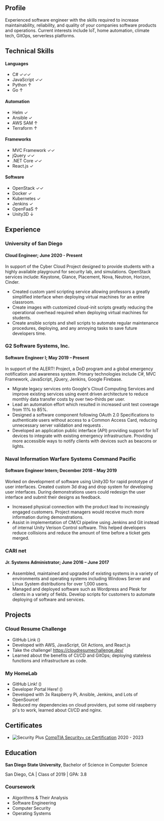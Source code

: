 ## Profile

Experienced software engineer with the skills required to increase maintainability, reliability, and quality of your companies software products and operations. Current interests include IoT, home automation, climate tech, GitOps, serverless platforms.

## Technical Skills

#### Languages

- C# ✓✓✓
- JavaScript ✓✓
- Python ↑
- Go ↑

#### Automation

- Helm ✓
- Ansible ✓
- AWS SAM ↑
- Terraform ↑

#### Frameworks

- MVC Framework ✓✓
- jQuery ✓✓
- .NET Core ✓✓
- React.js ✓

#### Software

- OpenStack ✓✓
- Docker ✓
- Kubernetes ✓
- Jenkins ✓
- OpenFaaS ↑
- Unity3D ↓

## Experience

### University of San Diego

#### Cloud Engineer; June 2020 - Present

In support of the Cyber Cloud Project designed to provide students with a highly available playground for security lab, and simulations. OpenStack services include: Keystone, Glance, Placement, Nova, Neutron, Horizon, Cinder.

- Created custom yaml scripting service allowing professors a greatly simplified interface when deploying virtual machines for an entire classroom.
- Create images with customized cloud-init scripts greatly reducing the operational overhead required when deploying virtual machines for students.
- Create ansible scripts and shell scripts to automate regular maintenance procedures, deploying, and any annoying tasks to save future developers time.

### G2 Software Systems, Inc.

#### Software Engineer I; May 2019 – Present

In support of the ALERT! Project, a DoD program and a global emergency notification and awareness system. Primary technologies include C#, MVC Framework, JavaScript, jQuery, Jenkins, Google Firebase.

- Migrate legacy services onto Google's Cloud Computing Services and improve existing services using event driven architecture to reduce monthly data transfer costs by over two-thirds per user.
- Lead an automation effort which resulted in increased unit test coverage from 11% to 85%.
- Designed a software component following OAuth 2.0 Specifications to authenticate users without access to a Common Access Card, reducing unnecessary server validation and requests .
- Developed an application public interface (API) providing support for IoT devices to integrate with existing emergency infrastructure. Providing more accessible ways to notify clients with devices such as beacons or lights.

### Naval Information Warfare Systems Command Pacific

#### Software Engineer Intern; December 2018 – May 2019

Worked on development of software using Unity3D for rapid prototype of user interfaces. Created custom 3d drag and drop system for developing user interfaces. During demonstrations users could redesign the user interface and submit their designs as feedback.

- Increased physical connection with the product lead to increasingly engaged customers. Project managers would receive much more information during demonstrations.
- Assist in implementation of CM/CI pipeline using Jenkins and Git instead of internal Unity Verison Control software. This helped developers reduce collisions and reduce the amount of time before a ticket gets merged.

### CARI net

#### Jr. Systems Administrator; June 2016 – June 2017

- Assembled, maintained and upgraded of existing systems in a variety of environments and operating systems including Windows Server and Linux System distributions for over 1,000 users.
- Managed and deployed software such as Wordpress and Plesk for clients in a variety of fields. Develop scripts for customers to automate deploying of software and services.

## Projects

### Cloud Resume Challenge

- GitHub Link ()
- Developed with AWS, JavaScript, Git Actions, and React.js
- Take the challenge! https://cloudresumechallenge.dev/
- Learned about the benefits of CI/CD and GitOps; deploying stateless functions and infrastructure as code.

### My HomeLab

- GitHub Link! ()
- Developer Portal Here! ()
- Developed with 3x Raspberry Pi, Ansible, Jenkins, and Lots of OpenSource!
- Reduced my dependencies on cloud providers, put some old raspberry pi's to work, learned about CI/CD and nginx.

## Certificates

- ![Security Plus](./secplus60.png) [CompTIA Security+ ce Certification](https://www.youracclaim.com/badges/0955e53b-dbd4-467d-975d-e01b4987c3a4/public_url) 2020 - 2023

## Education

**San Diego State University**, Bachelor of Science in Computer Science

San Diego, CA | Class of 2019 | GPA: 3.8

### Coursework

- Algorithms & Their Analysis
- Software Engineering
- Computer Security
- Operating Systems
